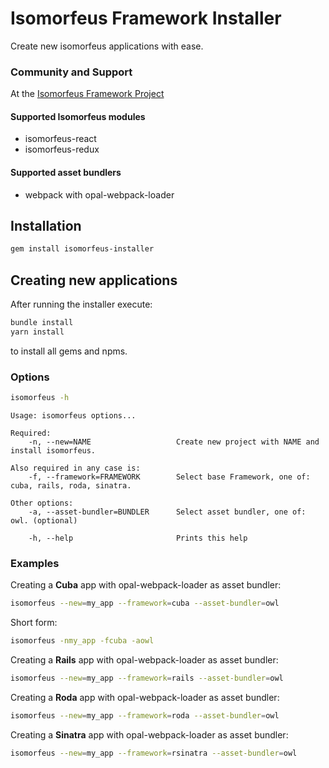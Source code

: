 # Isomorfeus Framework Installer

Create new isomorfeus applications with ease.

### Community and Support
At the [Isomorfeus Framework Project](http://isomorfeus.com) 

#### Supported Isomorfeus modules
- isomorfeus-react
- isomorfeus-redux

#### Supported asset bundlers
- webpack with opal-webpack-loader

## Installation
```bash
gem install isomorfeus-installer
```

## Creating new applications
After running the installer execute:
```bash
bundle install
yarn install
```
to install all gems and npms.

### Options
```bash
isomorfeus -h
```
```
Usage: isomorfeus options...

Required:
    -n, --new=NAME                   Create new project with NAME and install isomorfeus.

Also required in any case is:
    -f, --framework=FRAMEWORK        Select base Framework, one of: cuba, rails, roda, sinatra.

Other options:
    -a, --asset-bundler=BUNDLER      Select asset bundler, one of: owl. (optional)

    -h, --help                       Prints this help
```
### Examples
Creating a **Cuba** app with opal-webpack-loader as asset bundler:
```bash
isomorfeus --new=my_app --framework=cuba --asset-bundler=owl
```
Short form:
```bash
isomorfeus -nmy_app -fcuba -aowl
```
Creating a **Rails** app with opal-webpack-loader as asset bundler:
```bash
isomorfeus --new=my_app --framework=rails --asset-bundler=owl
```
Creating a **Roda** app with opal-webpack-loader as asset bundler:
```bash
isomorfeus --new=my_app --framework=roda --asset-bundler=owl
```
Creating a **Sinatra** app with opal-webpack-loader as asset bundler:
```bash
isomorfeus --new=my_app --framework=rsinatra --asset-bundler=owl
```
